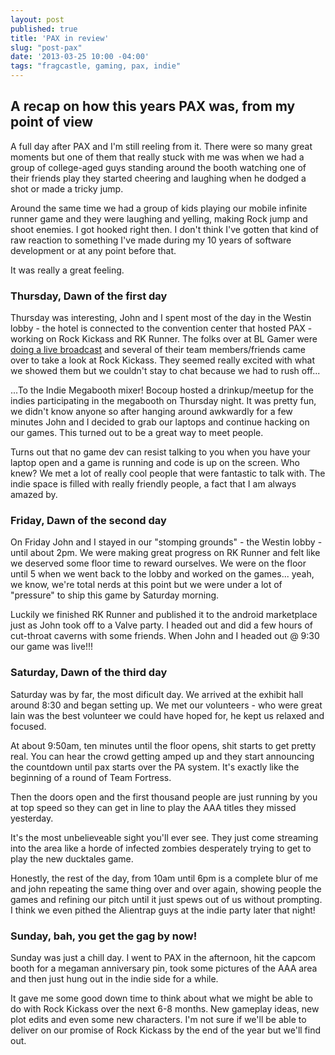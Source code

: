 ```yaml
---
layout: post
published: true
title: 'PAX in review'
slug: "post-pax"
date: '2013-03-25 10:00 -04:00'
tags: "fragcastle, gaming, pax, indie"
---
```

## A recap on how this years PAX was, from my point of view

A full day after PAX and I'm still reeling from it. There were so many great moments but one of them that really stuck with me was when we had a group of college-aged guys standing around the booth watching one of their friends play they started cheering and laughing when he dodged a shot or made a tricky jump.

Around the same time we had a group of kids playing our mobile infinite runner game and they were laughing and yelling, making Rock jump and shoot enemies. I got hooked right then. I don't think I've gotten that kind of raw reaction to something I've made during my 10 years of software development or at any point before that.

It was really a great feeling.

### Thursday, Dawn of the first day
Thursday was interesting, John and I spent most of the day in the Westin lobby - the hotel is connected to the convention center that hosted PAX - working on Rock Kickass and RK Runner. The folks over at BL Gamer were [doing a live broadcast](http://www.blgaming.com/viewtopic.php?f=22&t=990&p=3130#p3130) and several of their team members/friends came over to take a look at Rock Kickass. They seemed really excited with what we showed them but we couldn't stay to chat because we had to rush off...

...To the Indie Megabooth mixer! Bocoup hosted a drinkup/meetup for the indies participating in the megabooth on Thursday night. It was pretty fun, we didn't know anyone so after hanging around awkwardly for a few minutes John and I decided to grab our laptops and continue hacking on our games. This turned out to be a great way to meet people.

Turns out that no game dev can resist talking to you when you have your laptop open and a game is running and code is up on the screen. Who knew? We met a lot of really cool people that were fantastic to talk with. The indie space is filled with really friendly people, a fact that I am always amazed by.

### Friday, Dawn of the second day
On Friday John and I stayed in our "stomping grounds" - the Westin lobby - until about 2pm. We were making great progress on RK Runner and felt like we deserved some floor time to reward ourselves. We were on the floor until 5 when we went back to the lobby and worked on the games... yeah, we know, we're total nerds at this point but we were under a lot of "pressure" to ship this game by Saturday morning.

Luckily we finished RK Runner and published it to the android marketplace just as John took off to a Valve party. I headed out and did a few hours of cut-throat caverns with some friends. When John and I headed out @ 9:30 our game was live!!!

### Saturday, Dawn of the third day
Saturday was by far, the most dificult day. We arrived at the exhibit hall around 8:30 and began setting up. We met our volunteers - who were great Iain was the best volunteer we could have hoped for, he kept us relaxed and focused.

At about 9:50am, ten minutes until the floor opens, shit starts to get pretty real. You can hear the crowd getting amped up and they start announcing the countdown until pax starts over the PA system. It's exactly like the beginning of a round of Team Fortress.

Then the doors open and the first thousand people are just running by you at top speed so they can get in line to play the AAA titles they missed yesterday.

It's the most unbelieveable sight you'll ever see. They just come streaming into the area like a horde of infected zombies desperately trying to get to play the new ducktales game.

Honestly, the rest of the day, from 10am until 6pm is a complete blur of me and john repeating the same thing over and over again, showing people the games and refining our pitch until it just spews out of us without prompting. I think we even pithed the Alientrap guys at the indie party later that night!

### Sunday, bah, you get the gag by now!
Sunday was just a chill day. I went to PAX in the afternoon, hit the capcom booth for a megaman anniversary pin, took some pictures of the AAA area and then just hung out in the indie side for a while.

It gave me some good down time to think about what we might be able to do with Rock Kickass over the next 6-8 months. New gameplay ideas, new plot edits and even some new characters. I'm not sure if we'll be able to deliver on our promise of Rock Kickass by the end of the year but we'll find out.
